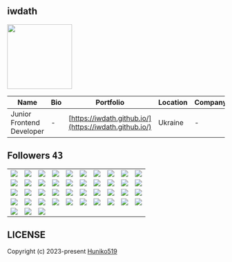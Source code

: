 ## iwdath
<img src="https://avatars.githubusercontent.com/u/75438184?v=4" width="150" />

| Name | Bio | Portfolio | Location | Company |
| -- | -- | -- | -- | -- |
| Junior Frontend Developer | - | [https://iwdath.github.io/](https://iwdath.github.io/) | Ukraine | - |

## Followers <kbd>43</kbd>

<table width="100%">
  <tr width="100%">
    <td width="10%" align="center">
      <a href="https://github.com/stan8086">
        <img src="https://avatars.githubusercontent.com/u/154884797?v=4" />
      </a>
    </td>
    <td width="10%" align="center">
      <a href="https://github.com/svorha">
        <img src="https://avatars.githubusercontent.com/u/149009778?v=4" />
      </a>
    </td>
    <td width="10%" align="center">
      <a href="https://github.com/rabbaniha91">
        <img src="https://avatars.githubusercontent.com/u/141492190?v=4" />
      </a>
    </td>
    <td width="10%" align="center">
      <a href="https://github.com/yadi09">
        <img src="https://avatars.githubusercontent.com/u/140100340?v=4" />
      </a>
    </td>
    <td width="10%" align="center">
      <a href="https://github.com/nakshatra05">
        <img src="https://avatars.githubusercontent.com/u/139595090?v=4" />
      </a>
    </td>
    <td width="10%" align="center">
      <a href="https://github.com/mehmetpolat46">
        <img src="https://avatars.githubusercontent.com/u/133255571?v=4" />
      </a>
    </td>
    <td width="10%" align="center">
      <a href="https://github.com/hasanyalsiz">
        <img src="https://avatars.githubusercontent.com/u/132101909?v=4" />
      </a>
    </td>
    <td width="10%" align="center">
      <a href="https://github.com/biruk-tariku">
        <img src="https://avatars.githubusercontent.com/u/128093428?v=4" />
      </a>
    </td>
    <td width="10%" align="center">
      <a href="https://github.com/waltertaya">
        <img src="https://avatars.githubusercontent.com/u/126944679?v=4" />
      </a>
    </td>
    <td width="10%" align="center">
      <a href="https://github.com/Rodrigo-Cn">
        <img src="https://avatars.githubusercontent.com/u/125518378?v=4" />
      </a>
    </td>
  </tr><tr width="100%">
    <td width="10%" align="center">
      <a href="https://github.com/codeabuu">
        <img src="https://avatars.githubusercontent.com/u/125456974?v=4" />
      </a>
    </td>
    <td width="10%" align="center">
      <a href="https://github.com/Jeanpk12">
        <img src="https://avatars.githubusercontent.com/u/122842874?v=4" />
      </a>
    </td>
    <td width="10%" align="center">
      <a href="https://github.com/OracleBrain">
        <img src="https://avatars.githubusercontent.com/u/121432807?v=4" />
      </a>
    </td>
    <td width="10%" align="center">
      <a href="https://github.com/walidbosso">
        <img src="https://avatars.githubusercontent.com/u/121355412?v=4" />
      </a>
    </td>
    <td width="10%" align="center">
      <a href="https://github.com/seo-asif">
        <img src="https://avatars.githubusercontent.com/u/120080710?v=4" />
      </a>
    </td>
    <td width="10%" align="center">
      <a href="https://github.com/webstar0103">
        <img src="https://avatars.githubusercontent.com/u/115201845?v=4" />
      </a>
    </td>
    <td width="10%" align="center">
      <a href="https://github.com/victorpreston">
        <img src="https://avatars.githubusercontent.com/u/112781610?v=4" />
      </a>
    </td>
    <td width="10%" align="center">
      <a href="https://github.com/dafiliks">
        <img src="https://avatars.githubusercontent.com/u/112000395?v=4" />
      </a>
    </td>
    <td width="10%" align="center">
      <a href="https://github.com/farhan7reza7">
        <img src="https://avatars.githubusercontent.com/u/108195448?v=4" />
      </a>
    </td>
    <td width="10%" align="center">
      <a href="https://github.com/ayeshanweerasuriya">
        <img src="https://avatars.githubusercontent.com/u/98686381?v=4" />
      </a>
    </td>
  </tr><tr width="100%">
    <td width="10%" align="center">
      <a href="https://github.com/cumsoft">
        <img src="https://avatars.githubusercontent.com/u/97250816?v=4" />
      </a>
    </td>
    <td width="10%" align="center">
      <a href="https://github.com/biruk1122">
        <img src="https://avatars.githubusercontent.com/u/97092282?v=4" />
      </a>
    </td>
    <td width="10%" align="center">
      <a href="https://github.com/mutasim77">
        <img src="https://avatars.githubusercontent.com/u/96326525?v=4" />
      </a>
    </td>
    <td width="10%" align="center">
      <a href="https://github.com/george0st">
        <img src="https://avatars.githubusercontent.com/u/95856749?v=4" />
      </a>
    </td>
    <td width="10%" align="center">
      <a href="https://github.com/Panther-12">
        <img src="https://avatars.githubusercontent.com/u/87605179?v=4" />
      </a>
    </td>
    <td width="10%" align="center">
      <a href="https://github.com/ethanflower1903">
        <img src="https://avatars.githubusercontent.com/u/84658436?v=4" />
      </a>
    </td>
    <td width="10%" align="center">
      <a href="https://github.com/getintorj">
        <img src="https://avatars.githubusercontent.com/u/84499372?v=4" />
      </a>
    </td>
    <td width="10%" align="center">
      <a href="https://github.com/mohammadhasanii">
        <img src="https://avatars.githubusercontent.com/u/77454712?v=4" />
      </a>
    </td>
    <td width="10%" align="center">
      <a href="https://github.com/Cwackz">
        <img src="https://avatars.githubusercontent.com/u/72893853?v=4" />
      </a>
    </td>
    <td width="10%" align="center">
      <a href="https://github.com/JohnMwendwa">
        <img src="https://avatars.githubusercontent.com/u/72663882?v=4" />
      </a>
    </td>
  </tr><tr width="100%">
    <td width="10%" align="center">
      <a href="https://github.com/Huniko519">
        <img src="https://avatars.githubusercontent.com/u/71299022?v=4" />
      </a>
    </td>
    <td width="10%" align="center">
      <a href="https://github.com/Thizh">
        <img src="https://avatars.githubusercontent.com/u/70251552?v=4" />
      </a>
    </td>
    <td width="10%" align="center">
      <a href="https://github.com/Clint171">
        <img src="https://avatars.githubusercontent.com/u/69381872?v=4" />
      </a>
    </td>
    <td width="10%" align="center">
      <a href="https://github.com/AhmadrezaHamidi">
        <img src="https://avatars.githubusercontent.com/u/61118112?v=4" />
      </a>
    </td>
    <td width="10%" align="center">
      <a href="https://github.com/rahman-O">
        <img src="https://avatars.githubusercontent.com/u/56340698?v=4" />
      </a>
    </td>
    <td width="10%" align="center">
      <a href="https://github.com/ip681">
        <img src="https://avatars.githubusercontent.com/u/48838737?v=4" />
      </a>
    </td>
    <td width="10%" align="center">
      <a href="https://github.com/StevenKamwaza">
        <img src="https://avatars.githubusercontent.com/u/48084787?v=4" />
      </a>
    </td>
    <td width="10%" align="center">
      <a href="https://github.com/PremChapagain">
        <img src="https://avatars.githubusercontent.com/u/47587012?v=4" />
      </a>
    </td>
    <td width="10%" align="center">
      <a href="https://github.com/web3-degen">
        <img src="https://avatars.githubusercontent.com/u/41557645?v=4" />
      </a>
    </td>
    <td width="10%" align="center">
      <a href="https://github.com/Kwynto">
        <img src="https://avatars.githubusercontent.com/u/31433211?v=4" />
      </a>
    </td>
  </tr><tr width="100%">
    <td width="10%" align="center">
      <a href="https://github.com/AYIDouble">
        <img src="https://avatars.githubusercontent.com/u/18186995?v=4" />
      </a>
    </td>
    <td width="10%" align="center">
      <a href="https://github.com/gamemann">
        <img src="https://avatars.githubusercontent.com/u/6509565?v=4" />
      </a>
    </td>
    <td width="10%" align="center">
      <a href="https://github.com/kenjinote">
        <img src="https://avatars.githubusercontent.com/u/2605401?v=4" />
      </a>
    </td>
    <td width="10%" align="center">
    </td>
    <td width="10%" align="center">
    </td>
    <td width="10%" align="center">
    </td>
    <td width="10%" align="center">
    </td>
    <td width="10%" align="center">
    </td>
    <td width="10%" align="center">
    </td>
    <td width="10%" align="center">
    </td>
  </tr>
</table>
      
## LICENSE
Copyright (c) 2023-present [Huniko519](https://github.com/Huniko519)
